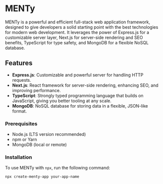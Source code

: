 # MENTy

MENTy is a powerful and efficient full-stack web application framework, designed to give developers a solid starting point with the best technologies for modern web development. It leverages the power of Express.js for a customizable server layer, Next.js for server-side rendering and SEO benefits, TypeScript for type safety, and MongoDB for a flexible NoSQL database.

## Features

- **Express.js**: Customizable and powerful server for handling HTTP requests.
- **Next.js**: React framework for server-side rendering, enhancing SEO, and improving performance.
- **TypeScript**: Strongly typed programming language that builds on JavaScript, giving you better tooling at any scale.
- **MongoDB**: NoSQL database for storing data in a flexible, JSON-like format.

### Prerequisites

- Node.js (LTS version recommended)
- npm or Yarn
- MongoDB (local or remote)

### Installation

To use MENTy with `npx`, run the following command:

```bash
npx create-menty-app your-app-name
